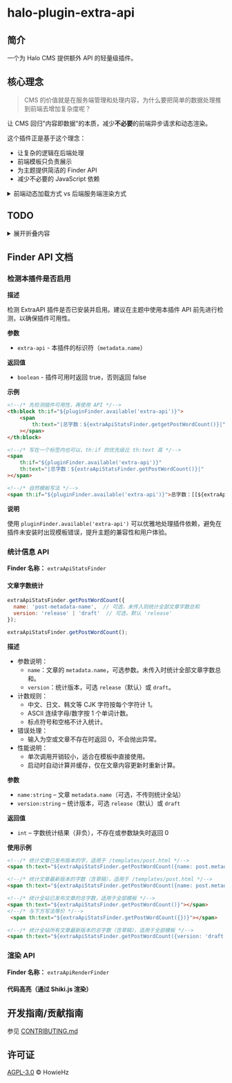 # halo-plugin-extra-api

## 简介

一个为 Halo CMS 提供额外 API 的轻量级插件。

## 核心理念

> CMS 的价值就是在服务端管理和处理内容，为什么要把简单的数据处理推到前端去增加复杂度呢？

让 CMS 回归"内容即数据"的本质，减少**不必要**的前端异步请求和动态渲染。

这个插件正是基于这个理念：
- 让复杂的逻辑在后端处理
- 前端模板只负责展示
- 为主题提供简洁的 Finder API
- 减少不必要的 JavaScript 依赖

<details><summary>前端动态加载方式 vs 后端服务端渲染方式</summary>

| 对比维度                   | 前端动态加载方式 | 后端服务端渲染方式 |
|------------------------|-----------------|-------------------|
| **全页无刷兼容性（Pjax/Swup）** | ❌ 需要额外处理动态内容加载 | ✅ 模板渲染，天然支持无刷 |
| **性能表现**               | ❌ 需要额外 HTTP 请求，增加延迟 | ✅ 服务端渲染，一次性输出 |
| **用户体验**               | ❌ 页面闪烁，先显示占位符后填充数据 | ✅ 内容立即可见，无加载状态 |
| **SEO 友好**             | ❌ 搜索引擎难以抓取动态内容 | ✅ 服务端渲染，完全 SEO 友好 |
| **错误处理**               | ❌ 需要处理网络失败、超时等异常 | ✅ 服务端统一异常处理，减轻主题作者心智负担 |
| **开发复杂度**              | ❌ 需要编写 JS 代码、状态管理、DOM 操作 | ✅ 模板中直接调用，代码简洁 |
| **缓存策略**               | ❌ 需要前端缓存逻辑或重复请求 | ✅ 可利用模板缓存和服务端缓存 |
| **首屏渲染 (FCP)**         | ❌ 需要等待 JS 执行和 API 响应 | ✅ HTML 直接包含内容，渲染更快 |
| **最大内容绘制 (LCP)**       | ❌ 动态内容加载延迟主要内容显示 | ✅ 关键内容随页面一起渲染 |
| **累积布局偏移 (CLS)**       | ❌ 内容异步加载可能导致页面跳动 | ✅ 静态布局，无意外的布局变化 |
| **交互响应 (INP)**         | ❌ JS 执行和 DOM 操作影响交互性能 | ✅ 减少 JS 负担，交互更流畅 |

</details>

## TODO

<details><summary>展开折叠内容</summary>

- [ ] 提供随机文章 API
- [ ] 提供预计阅读时间 API，及相关配置项
- [ ] 提供图表渲染 API
- [ ] 提供公式渲染 API
- [ ] 分离 Node.js 环境支持为可选前置插件（预计 2.0 版本实现）

</details>

## Finder API 文档

### 检测本插件是否启用

**描述**

检测 ExtraAPI 插件是否已安装并启用。建议在主题中使用本插件 API 前先进行检测，以确保插件可用性。

**参数**
- `extra-api` - 本插件的标识符（`metadata.name`）

**返回值**
- `boolean` - 插件可用时返回 true，否则返回 false

**示例**
```html
<!--/* 先检测插件可用性，再使用 API */-->
<th:block th:if="${pluginFinder.available('extra-api')}">
    <span 
        th:text="|总字数：${extraApiStatsFinder.getgetPostWordCount()}|"
    ></span>
</th:block>

<!--/* 写在一个标签内也可以，th:if 的优先级比 th:text 高 */-->
<span
    th:if="${pluginFinder.available('extra-api')}"
    th:text="|总字数：${extraApiStatsFinder.getPostWordCount()}|"
></span>

<!--/* 自然模板写法 */-->
<span th:if="${pluginFinder.available('extra-api')}">总字数：[[${extraApiStatsFinder.getPostWordCount()}]]</span>
```

**说明**

使用 `pluginFinder.available('extra-api')` 可以优雅地处理插件依赖，避免在插件未安装时出现模板错误，提升主题的兼容性和用户体验。

### 统计信息 API

**Finder 名称：** `extraApiStatsFinder`

#### 文章字数统计

```javascript
extraApiStatsFinder.getPostWordCount({
  name: 'post-metadata-name',  // 可选，未传入则统计全部文章字数总和
  version: 'release' | 'draft'  // 可选，默认 'release'
});
```

```javascript
extraApiStatsFinder.getPostWordCount();
```

**描述**

- 参数说明：
  - `name`：文章的 `metadata.name`，可选参数。未传入时统计全部文章字数总和。
  - `version`：统计版本，可选 `release`（默认）或 `draft`。
- 计数规则：
  - 中文、日文、韩文等 CJK 字符按每个字符计 1。
  - ASCII 连续字母/数字按 1 个单词计数。
  - 标点符号和空格不计入统计。
- 错误处理：
  - 输入为空或文章不存在时返回 0，不会抛出异常。
- 性能说明：
  - 单次调用开销较小，适合在模板中直接使用。
  - 启动时自动计算并缓存，仅在文章内容更新时重新计算。

**参数**
- `name:string` – 文章 `metadata.name`（可选，不传则统计全站）
- `version:string` – 统计版本，可选 `release`（默认）或 `draft`

**返回值**
- `int` – 字数统计结果（非负），不存在或参数缺失时返回 0

**使用示例**
```html
<!--/* 统计文章已发布版本的字，适用于 /templates/post.html */-->
<span th:text="${extraApiStatsFinder.getPostWordCount({name: post.metadata.name})}"></span>

<!--/* 统计文章最新版本的字数（含草稿），适用于 /templates/post.html */-->
<span th:text="${extraApiStatsFinder.getPostWordCount({name: post.metadata.name, version: 'draft'})}"></span>

<!--/* 统计全站已发布文章的总字数，适用于全部模板 */-->
<span th:text="${extraApiStatsFinder.getPostWordCount()}"></span>
<!--/* 与下方写法等价 */-->
 <span th:text="${extraApiStatsFinder.getPostWordCount({})}"></span>

<!--/* 统计全站所有文章最新版本的总字数（含草稿），适用于全部模板 */-->
<span th:text="${extraApiStatsFinder.getPostWordCount({version: 'draft'})}"></span>
```

### 渲染 API

**Finder 名称：** `extraApiRenderFinder`

#### 代码高亮（通过 Shiki.js 渲染）



## 开发指南/贡献指南

参见 [CONTRIBUTING.md](./CONTRIBUTING.md)

## 许可证

[AGPL-3.0](./LICENSE) © HowieHz
